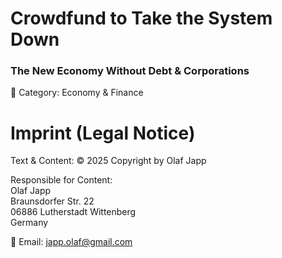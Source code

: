 # Crowdfund to Take the System Down
### The New Economy Without Debt & Corporations


📌 Category: Economy & Finance


# Imprint (Legal Notice)


Text & Content: 
© 2025 Copyright by Olaf Japp  

Responsible for Content:     
Olaf Japp  
Braunsdorfer Str. 22  
06886 Lutherstadt Wittenberg  
Germany

📧 Email: japp.olaf@gmail.com  
